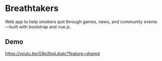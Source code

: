 # Breathtakers
Web app to help smokers quit through games, news, and community events—built with bootstrap and vue.js.

## Demo
https://youtu.be/G8e2bqLdukc?feature=shared
